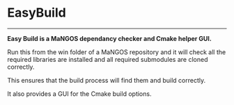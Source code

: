 # EasyBuild
---

**Easy Build is a MaNGOS dependancy checker and Cmake helper GUI.**

Run this from the win folder of a MaNGOS repository and it will check all the required libraries are installed and all required submodules are cloned correctly.

This ensures that the build process will find them and build correctly.

It also provides a GUI for the Cmake build options.

